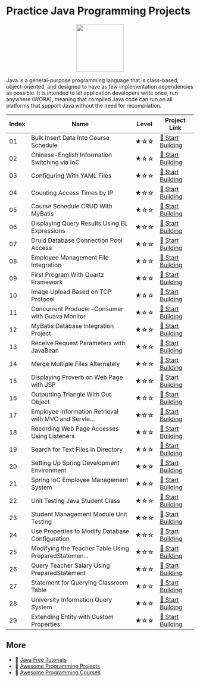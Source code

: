 # Practice Java Programming Projects

<div align="center">
<img width="128px" src="https://file.labex.io/path/vBtgM8cNsQFn.png">
</div>

Java is a general-purpose programming language that is class-based, object-oriented, and designed to have as few implementation dependencies as possible. It is intended to let application developers write once, run anywhere (WORA), meaning that compiled Java code can run on all platforms that support Java without the need for recompilation.

|   Index | Name                                                  | Level   | Project Link                                                                                              |
|---------|-------------------------------------------------------|---------|-----------------------------------------------------------------------------------------------------------|
|      01 | Bulk Insert Data Into Course Schedule                 | ★☆☆     | [🚀 Start Building](https://labex.io/courses/project-bulk-insert-data-into-course-schedule)               |
|      02 | Chinese-English Information Switching via IoC         | ★☆☆     | [🚀 Start Building](https://labex.io/courses/project-chinese-english-information-switching-via-ioc)       |
|      03 | Configuring With YAML Files                           | ★☆☆     | [🚀 Start Building](https://labex.io/courses/project-configuring-with-yaml-files)                         |
|      04 | Counting Access Times by IP                           | ★☆☆     | [🚀 Start Building](https://labex.io/courses/project-counting-access-times-by-ip)                         |
|      05 | Course Schedule CRUD With MyBatis                     | ★☆☆     | [🚀 Start Building](https://labex.io/courses/project-course-schedule-crud-with-mybatis)                   |
|      06 | Displaying Query Results Using EL Expressions         | ★☆☆     | [🚀 Start Building](https://labex.io/courses/project-displaying-query-results-using-el-expressions)       |
|      07 | Druid Database Connection Pool Access                 | ★☆☆     | [🚀 Start Building](https://labex.io/courses/project-druid-database-connection-pool-access)               |
|      08 | Employee Management File Integration                  | ★☆☆     | [🚀 Start Building](https://labex.io/courses/project-employee-management-file-integration)                |
|      09 | First Program With Quartz Framework                   | ★☆☆     | [🚀 Start Building](https://labex.io/courses/project-first-program-with-quartz-framework)                 |
|      10 | Image Upload Based on TCP Protocol                    | ★☆☆     | [🚀 Start Building](https://labex.io/courses/project-image-upload-based-on-tcp-protocol)                  |
|      11 | Concurrent Producer-Consumer with Guava Monitor       | ★☆☆     | [🚀 Start Building](https://labex.io/courses/project-implement-thread-communication)                      |
|      12 | MyBatis Database Integration Project                  | ★☆☆     | [🚀 Start Building](https://labex.io/courses/project-input-parameter-practice)                            |
|      13 | Receive Request Parameters with JavaBean              | ★☆☆     | [🚀 Start Building](https://labex.io/courses/project-javabean-mutiple-parameters)                         |
|      14 | Merge Multiple Files Alternately                      | ★☆☆     | [🚀 Start Building](https://labex.io/courses/project-merge-multiple-files-alternately)                    |
|      15 | Displaying Proverb on Web Page with JSP               | ★☆☆     | [🚀 Start Building](https://labex.io/courses/project-output-a-quote)                                      |
|      16 | Outputting Triangle With Out Object                   | ★☆☆     | [🚀 Start Building](https://labex.io/courses/project-outputting-triangle-with-out-object)                 |
|      17 | Employee Information Retrieval with MVC and Servle... | ★☆☆     | [🚀 Start Building](https://labex.io/courses/project-query-employee-information)                          |
|      18 | Recording Web Page Accesses Using Listeners           | ★☆☆     | [🚀 Start Building](https://labex.io/courses/project-recording-web-page-accesses-using-listeners)         |
|      19 | Search for Text Files in Directory                    | ★☆☆     | [🚀 Start Building](https://labex.io/courses/project-search-for-text-files-in-directory)                  |
|      20 | Setting Up Spring Development Environment             | ★☆☆     | [🚀 Start Building](https://labex.io/courses/project-setting-up-spring-development-environment)           |
|      21 | Spring IoC Employee Management System                 | ★☆☆     | [🚀 Start Building](https://labex.io/courses/project-spring-ioc-employee-management-system)               |
|      22 | Unit Testing Java Student Class                       | ★☆☆     | [🚀 Start Building](https://labex.io/courses/project-student-class-test)                                  |
|      23 | Student Management Module Unit Testing                | ★☆☆     | [🚀 Start Building](https://labex.io/courses/project-student-management-module-unit-testing)              |
|      24 | Use Properties to Modify Database Configuration       | ★☆☆     | [🚀 Start Building](https://labex.io/courses/project-use-properties-to-modify-database-configuration)     |
|      25 | Modifying the Teacher Table Using PreparedStatemen... | ★☆☆     | [🚀 Start Building](https://labex.io/courses/project-modifying-the-teacher-table-using-preparedstatement) |
|      26 | Query Teacher Salary Using PreparedStatement          | ★☆☆     | [🚀 Start Building](https://labex.io/courses/project-query-teacher-salary-using-preparedstatement)        |
|      27 | Statement for Querying Classroom Table                | ★☆☆     | [🚀 Start Building](https://labex.io/courses/project-statement-for-querying-teacher-table)                |
|      28 | University Information Query System                   | ★☆☆     | [🚀 Start Building](https://labex.io/courses/project-university-information-query-system)                 |
|      29 | Extending Entity with Custom Properties               | ★☆☆     | [🚀 Start Building](https://labex.io/courses/project-custom-type-handler)                                 |

## More

- 🔗 [Java Free Tutorials](https://github.com/labex-labs/java-free-tutorials)
- 🔗 [Awesome Programming Projects](https://github.com/labex-labs/awesome-programming-projects)
- 🔗 [Awesome Programming Courses](https://github.com/labex-labs/awesome-programming-courses)

